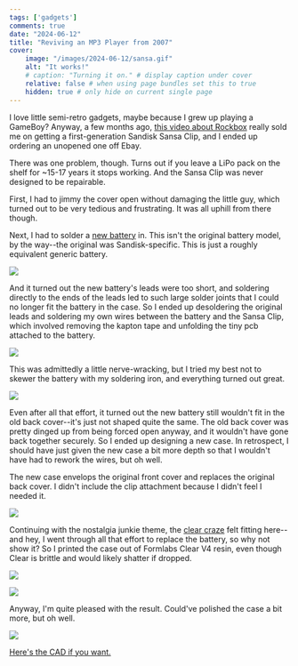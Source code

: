 ```yaml
---
tags: ['gadgets']
comments: true
date: "2024-06-12"
title: "Reviving an MP3 Player from 2007"
cover:
    image: "/images/2024-06-12/sansa.gif"
    alt: "It works!"
    # caption: "Turning it on." # display caption under cover
    relative: false # when using page bundles set this to true
    hidden: true # only hide on current single page
---
```


I love little semi-retro gadgets, maybe because I grew up playing a GameBoy? Anyway, a few months ago, [this video about Rockbox](https://youtu.be/Qw-VvGsYpSU?feature=shared) really sold me on getting a first-generation Sandisk Sansa Clip, and I ended up ordering an unopened one off Ebay.

There was one problem, though. Turns out if you leave a LiPo pack on the shelf for ~15-17 years it stops working. And the Sansa Clip was never designed to be repairable. 

First, I had to jimmy the cover open without damaging the little guy, which turned out to be very tedious and frustrating. It was all uphill from there though.

Next, I had to solder a [new battery](https://www.ebay.com/itm/352098975054) in. This isn't the original battery model, by the way--the original was Sandisk-specific. This is just a roughly equivalent generic battery. 

![](/images/2024-06-12/sansaclip_apart.JPG)

And it turned out the new battery's leads were too short, and soldering directly to the ends of the leads led to such large solder joints that I could no longer fit the battery in the case. So I ended up desoldering the original leads and soldering my own wires between the battery and the Sansa Clip, which involved removing the kapton tape and unfolding the tiny pcb attached to the battery. 

![](/images/2024-06-12/sansaclip_soldering.JPG#figcaption"sdfs")

This was admittedly a little nerve-wracking, but I tried my best not to skewer the battery with my soldering iron, and everything turned out great.

![](/images/2024-06-12/sansaclip_check.JPG)

Even after all that effort, it turned out the new battery still wouldn't fit in the old back cover--it's just not shaped quite the same. The old back cover was pretty dinged up from being forced open anyway, and it wouldn't have gone back together securely. So I ended up designing a new case. In retrospect, I should have just given the new case a bit more depth so that I wouldn't have had to rework the wires, but oh well. 

The new case envelops the original front cover and replaces the original back cover. I didn't include the clip attachment because I didn't feel I needed it.

![](/images/2024-06-12/sansaclip_case_parts.JPG)

Continuing with the nostalgia junkie theme, the [clear craze](https://en.wikipedia.org/wiki/Clear_craze) felt fitting here--and hey, I went through all that effort to replace the battery, so why not show it? So I printed the case out of Formlabs Clear V4 resin, even though Clear is brittle and would likely shatter if dropped. 

![](/images/2024-06-12/sansaclip_case_front.JPG)

![](/images/2024-06-12/sansaclip_case_rear.JPG)

Anyway, I'm quite pleased with the result. Could've polished the case a bit more, but oh well.

![](/images/2024-06-12/sansa.gif#center)

[Here's the CAD if you want.](https://www.printables.com/model/911021-case-for-first-gen-sandisk-sansa-clip)
